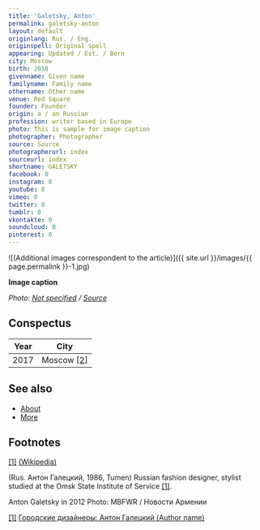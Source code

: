 ```yaml
---
title: 'Galetsky, Anton'
permalink: galetsky-anton
layout: default
originlang: Rus. / Eng.
originspell: Original spell
appearing: Updated / Est. / Born
city: Moscow
birth: 2018
givenname: Given name
familyname: Family name
othername: Other name
venue: Red Square
founder: Founder
origin: a / an Russian
profession: writer based in Europe
photo: This is sample for image caption
photographer: Photographer
source: Source
photographerurl: index
sourceurl: index
shortname: GALETSKY
facebook: 0
instagram: 0
youtube: 0
vimeo: 0
twitter: 0
tumblr: 0
vkontakte: 0
soundcloud: 0
pinterest: 0
---
```


![(Additional images correspondent to the article)]({{ site.url }}/images/{{ page.permalink }}-1.jpg)

**Image caption**

*Photo: [Not specified](index) / [Source](index)*

## Сonspectus

|Year|City|
|-|-|
|2017|Moscow <span id="a2">[\[2\]](#f2)</span>|

## See also

+ [About](index)
+ [More](index)

## Footnotes

[[1]](#a1) <span id="f1"></span> [(Wikipedia)](index)


(Rus. Антон Галецкий, 1986, Tumen) Russian fashion designer, stylist studied at the Omsk State Institute of Service  <span id="a1">[\[1\]](#f1)</span>.



Anton Galetsky in 2012
Photo: MBFWR / Новости Армении


[[1]](#a1) <span id="f1"></span> [Городские дизайнеры: Антон Галецкий (Author name)](http://example.net/article)
